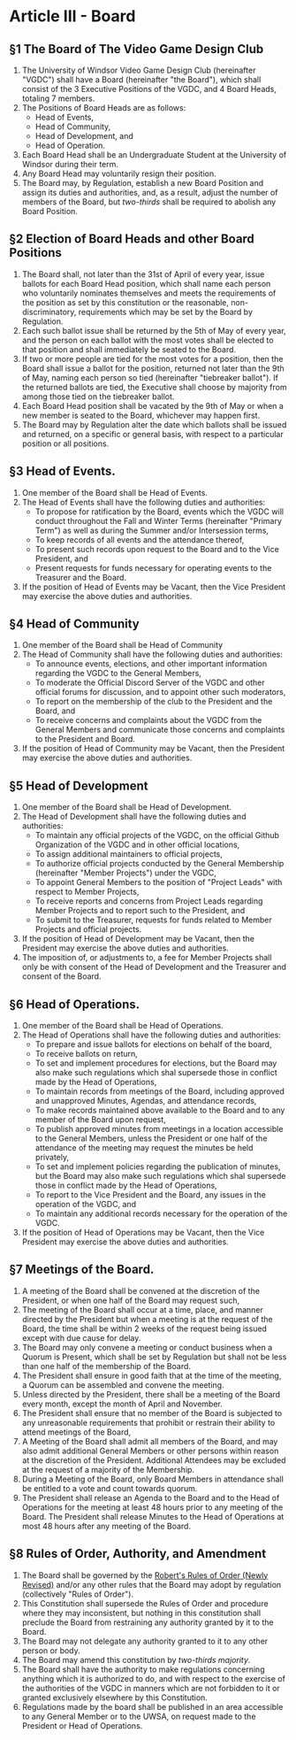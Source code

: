 # Article III - Board

## §1 The Board of The Video Game Design Club

1. The University of Windsor Video Game Design Club (hereinafter "VGDC") shall have a Board (hereinafter "the Board"), which shall consist of the 3 Executive Positions of the VGDC, and 4 Board Heads, totaling 7 members.
2. The Positions of Board Heads are as follows:
    - Head of Events,
    - Head of Community,
    - Head of Development, and
    - Head of Operation.
3. Each Board Head shall be an Undergraduate Student at the University of Windsor during their term. 
4. Any Board Head may voluntarily resign their position.
5. The Board may, by Regulation, establish a new Board Position and assign its duties and authorities, and, as a result, adjust the number of members of the Board, but *two-thirds* shall be required to abolish any Board Position.

## §2 Election of Board Heads and other Board Positions
1. The Board shall, not later than the 31st of April of every year, issue ballots for each Board Head position, which shall name each person who voluntarily nominates themselves and meets the requirements of the position as set by this constitution or the reasonable, non-discriminatory, requirements which may be set by the Board by Regulation.
2. Each such ballot issue shall be returned by the 5th of May of every year, and the person on each ballot with the most votes shall be elected to that position and shall immediately be seated to the Board. 
3. If two or more people are tied for the most votes for a position, then the Board shall issue a ballot for the position, returned not later than the 9th of May, naming each person so tied (hereinafter "tiebreaker ballot"). If the returned ballots are tied, the Executive shall choose by majority from among those tied on the tiebreaker ballot.
4. Each Board Head position shall be vacated by the 9th of May or when a new member is seated to the Board, whichever may happen first.
5. The Board may by Regulation alter the date which ballots shall be issued and returned, on a specific or general basis, with respect to a particular position or all positions.

## §3 Head of Events.
1. One member of the Board shall be Head of Events. 
2. The Head of Events shall have the following duties and authorities:
    - To propose for ratification by the Board, events which the VGDC will conduct throughout the Fall and Winter Terms (hereinafter "Primary Term") as well as during the Summer and/or Intersession terms,
    - To keep records of all events and the attendance thereof, 
    - To present such records upon request to the Board and to the Vice President, and
    - Present requests for funds necessary for operating events to the Treasurer and the Board.
3. If the position of Head of Events may be Vacant, then the Vice President may exercise the above duties and authorities.

## §4 Head of Community
1. One member of the Board shall be Head of Community
2. The Head of Community shall have the following duties and authorities:
    - To announce events, elections, and other important information regarding the VGDC to the General Members, 
    - To moderate the Official Discord Server of the VGDC and other official forums for discussion, and to appoint other such moderators, 
    - To report on the membership of the club to the President and the Board, and
    - To receive concerns and complaints about the VGDC from the General Members and communicate those concerns and complaints to the President and Board.
3. If the position of Head of Community may be Vacant, then the President may exercise the above duties and authorities.

## §5 Head of Development
1. One member of the Board shall be Head of Development.
2. The Head of Development shall have the following duties and authorities:
    - To maintain any official projects of the VGDC, on the official Github Organization of the VGDC and in other official locations,
    - To assign additional maintainers to official projects,
    - To authorize official projects conducted by the General Membership (hereinafter "Member Projects") under the VGDC,
    - To appoint General Members to the position of "Project Leads" with respect to Member Projects,
    - To receive reports and concerns from Project Leads regarding Member Projects and to report such to the President, and
    - To submit to the Treasurer, requests for funds related to Member Projects and official projects.
3. If the position of Head of Development may be Vacant, then the President may exercise the above duties and authorities.
4. The imposition of, or adjustments to, a fee for Member Projects shall only be with consent of the Head of Development and the Treasurer and consent of the Board.

## §6 Head of Operations.
1. One member of the Board shall be Head of Operations.
2. The Head of Operations shall have the following duties and authorities:
    - To prepare and issue ballots for elections on behalf of the board,
    - To receive ballots on return,
    - To set and implement procedures for elections, but the Board may also make such regulations which shal supersede those in conflict made by the Head of Operations,
    - To maintain records from meetings of the Board, including approved and unapproved Minutes, Agendas, and attendance records,
    - To make records maintained above available to the Board and to any member of the Board upon request,
    - To publish approved minutes from meetings in a location accessible to the General Members, unless the President or one half of the attendance of the meeting may request the minutes be held privately,
    - To set and implement policies regarding the publication of minutes, but the Board may also make such regulations which shal supersede those in conflict made by the Head of Operations,
    - To report to the Vice President and the Board, any issues in the operation of the VGDC, and
    - To maintain any additional records necessary for the operation of the VGDC.
3. If the position of Head of Operations may be Vacant, then the Vice President may exercise the above duties and authorities.


## §7 Meetings of the Board.
1. A meeting of the Board shall be convened at the discretion of the President, or when one half of the Board may request such,
2. The meeting of the Board shall occur at a time, place, and manner directed by the President but when a meeting is at the request of the Board, the time shall be within 2 weeks of the request being issued except with due cause for delay.
3. The Board may only convene a meeting or conduct business when a Quorum is Present, which shall be set by Regulation but shall not be less than one half of the membership of the Board.
4. The President shall ensure in good faith that at the time of the meeting, a Quorum can be assembled and convene the meeting.
5. Unless directed by the President, there shall be a meeting of the Board every month, except the month of April and November. 
6. The President shall ensure that no member of the Board is subjected to any unreasonable requirements that prohibit or restrain their ability to attend meetings of the Board,
7. A Meeting of the Board shall admit all members of the Board, and may also admit additional General Members or other persons within reason at the discretion of the President. Additional Attendees may be excluded at the request of a majority of the Membership.
8. During a Meeting of the Board, only Board Members in attendance shall be entitled to a vote and count towards quorum.
9. The President shall release an Agenda to the Board and to the Head of Operations for the meeting at least 48 hours prior to any meeting of the Board. The President shall release Minutes to the Head of Operations at most 48 hours after any meeting of the Board.


## §8 Rules of Order, Authority, and Amendment
1. The Board shall be governed by the [Robert's Rules of Order (Newly Revised)](http://rulesonline.com/) and/or any other rules that the Board may adopt by regulation (collectively "Rules of Order").
2. This Constitution shall supersede the Rules of Order and procedure where they may inconsistent, but nothing in this constitution shall preclude the Board from restraining any authority granted by it to the Board.
3. The Board may not delegate any authority granted to it to any other person or body.
4. The Board may amend this constitution by *two-thirds majority*.
5. The Board shall have the authority to make regulations concerning anything which it is authorized to do, and with respect to the exercise of the authorities of the VGDC in manners which are not forbidden to it or granted exclusively elsewhere by this Constitution.
6. Regulations made by the board shall be published in an area accessible to any General Member or to the UWSA, on request made to the President or Head of Operations.
